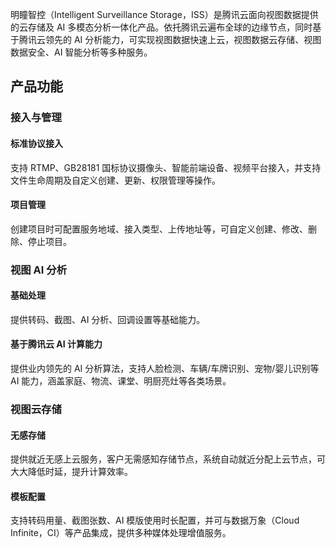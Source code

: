 明瞳智控（Intelligent Surveillance Storage，ISS）是腾讯云面向视图数据提供的云存储及 AI 多模态分析一体化产品。依托腾讯云遍布全球的边缘节点，同时基于腾讯云领先的 AI 分析能力，可实现视图数据快速上云，视图数据云存储、视图数据安全、AI 智能分析等多种服务。

## 产品功能

### 接入与管理

#### 标准协议接入
支持 RTMP、GB28181 国标协议摄像头、智能前端设备、视频平台接入，并支持文件生命周期及自定义创建、更新、权限管理等操作。

#### 项目管理
创建项目时可配置服务地域、接入类型、上传地址等，可自定义创建、修改、删除、停止项目。

### 视图 AI 分析

#### 基础处理
提供转码、截图、AI 分析、回调设置等基础能力。

#### 基于腾讯云 AI 计算能力
提供业内领先的 AI 分析算法，支持人脸检测、车辆/车牌识别、宠物/婴儿识别等 AI 能力，涵盖家庭、物流、课堂、明厨亮灶等各类场景。

### 视图云存储

#### 无感存储
提供就近无感上云服务，客户无需感知存储节点，系统自动就近分配上云节点，可大大降低时延，提升计算效率。

#### 模板配置
支持转码用量、截图张数、AI 模版使用时长配置，并可与数据万象（Cloud Infinite，CI）等产品集成，提供多种媒体处理增值服务。
